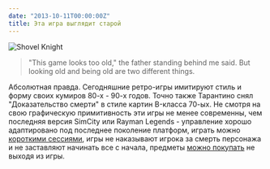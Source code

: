```yaml
---
date: "2013-10-11T00:00:00Z"
title: Эта игра выглядит старой
---
```


![Shovel Knight](/img/posts/shovel-knight.gif)

> "This game looks too old," the father standing behind me said. But looking old and being old are two
> different things.

Абсолютная правда. Сегодняшние ретро-игры имитируют стиль и форму своих кумиров 80-х - 90-х годов. Точно также Тарантино снял "Доказательство смерти" в стиле картин B-класса 70-ых. Не смотря на свою графическую примитивность эти игры не менее современны, чем последняя версия SimCity или Rayman Legends - управление хорошо адаптировано под последнее поколение платформ, играть можно [короткими сессиями](http://www.punchquest.com/), игры не наказывают игрока за смерть персонажа и не заставляют начинать все с начала, предметы [можно покупать](https://itunes.apple.com/us/app/pocket-trains/id635931971?mt=8) не выходя из игры.